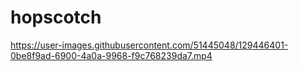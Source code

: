 # hopscotch


https://user-images.githubusercontent.com/51445048/129446401-0be8f9ad-6900-4a0a-9968-f9c768239da7.mp4

